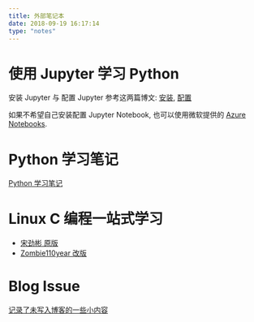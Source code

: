 ```yaml
---
title: 外部笔记本
date: 2018-09-19 16:17:14
type: "notes"
---
```


# 使用 Jupyter 学习 Python

安装 Jupyter 与 配置 Jupyter 参考这两篇博文: [安装](/2018/08/Windows安装Jupyter/), [配置](/2018/09/配置JupyterNotebook/)

如果不希望自己安装配置 Jupyter Notebook, 也可以使用微软提供的 [Azure Notebooks](https://notebooks.azure.com/).

# Python 学习笔记

[Python 学习笔记](http://learn-py.zombie110year.top)

# Linux C 编程一站式学习

- [宋劲彬 原版](http://akaedu.github.io/book/)
- [Zombie110year 改版](http://learn-c.zombie110year.top/)

# Blog Issue

[记录了未写入博客的一些小内容](https://github.com/zombie110year/blog-source/issues/)
